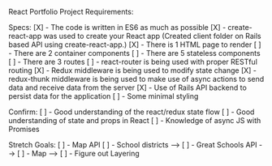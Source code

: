 React Portfolio Project Requirements:

Specs:
[X] - The code is written in ES6 as much as possible
[X] - create-react-app was used to create your React app
    (Created client folder on Rails based API using create-react-app.)
[X] - There is 1 HTML page to render
[ ] - There are 2 container components
[ ] - There are 5 stateless components
[ ] - There are 3 routes
[ ] - react-router is being used with proper RESTful routing
[X] - Redux middleware is being used to modify state change
[X] - redux-thunk middleware is being used to make use of async actions to send data and receive data from the server
[X] - Use of Rails API backend to persist data for the application
[ ] - Some minimal styling

Confirm:
[ ] - Good understanding of the react/redux state flow
[ ] - Good understanding of state and props in React
[ ] - Knowledge of async JS with Promises

Stretch Goals:
[ ] - Map API
[ ] - School districts
    --> [ ] - Great Schools API
    --> [ ] - Map
    --> [ ] - Figure out Layering
